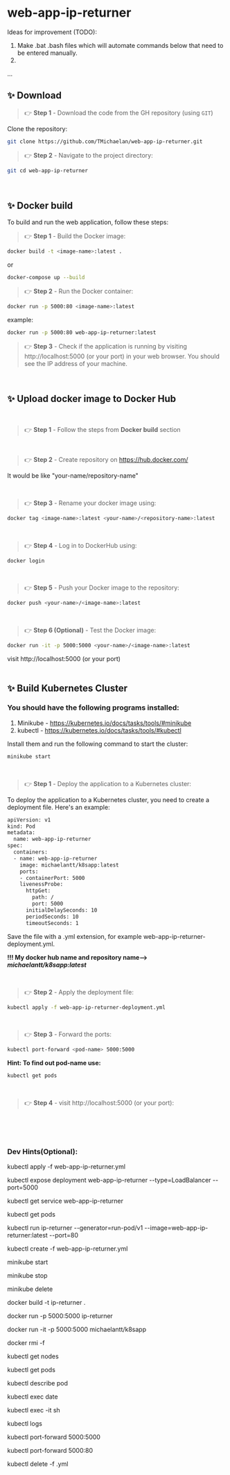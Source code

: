 # web-app-ip-returner

Ideas for improvement (TODO):
1. Make .bat .bash files which will automate commands below that need to be entered manually.
2. 
...

## ✨ Download

> 👉 **Step 1** - Download the code from the GH repository (using `GIT`) 

Clone the repository:
```bash
git clone https://github.com/TMichaelan/web-app-ip-returner.git
```
> 👉 **Step 2** - Navigate to the project directory:

```bash
git cd web-app-ip-returner
```

<br>

## ✨ Docker build 

To build and run the web application, follow these steps:


> 👉 **Step 1** - Build the Docker image:
```bash
docker build -t <image-name>:latest .
```
or

```bash
docker-compose up --build 
```

> 👉 **Step 2** - Run the Docker container:
```bash
docker run -p 5000:80 <image-name>:latest
```
example:
```bash
docker run -p 5000:80 web-app-ip-returner:latest
```


> 👉 **Step 3** - Check if the application is running by visiting http://localhost:5000 (or your port) in your web browser. You should see the IP address of your machine.

<br>

## ✨ Upload docker image to Docker Hub
<br>

> 👉 **Step 1** - Follow the steps from  <b>Docker build</b> section

<br>

> 👉 **Step 2** - Create repository on https://hub.docker.com/  

It would be like "your-name/repository-name"

<br>

> 👉 **Step 3** - Rename your docker image using:
```bash
docker tag <image-name>:latest <your-name>/<repository-name>:latest
```

<br>

> 👉 **Step 4** - Log in to DockerHub using:
```bash
docker login
```

<br>

> 👉 **Step 5** - Push your Docker image to the repository:
```bash
docker push <your-name>/<image-name>:latest
```

<br>

> 👉 **Step 6 (Optional)** - Test the Docker image:
```bash
docker run -it -p 5000:5000 <your-name>/<image-name>:latest
```
visit http://localhost:5000 (or your port)
<br><br>

## ✨ Build Kubernetes Cluster

### You should have the following programs installed:
1. Minikube - https://kubernetes.io/docs/tasks/tools/#minikube
2. kubectl - https://kubernetes.io/docs/tasks/tools/#kubectl

Install them and run the following command to start the cluster:
```bash
minikube start
```
<br>

> 👉 **Step 1** - Deploy the application to a Kubernetes cluster:

To deploy the application to a Kubernetes cluster, you need to create a deployment file. Here's an example:

```bash
apiVersion: v1
kind: Pod
metadata:
  name: web-app-ip-returner
spec:
  containers:
  - name: web-app-ip-returner
    image: michaelantt/k8sapp:latest
    ports:
    - containerPort: 5000
    livenessProbe:
      httpGet:
        path: /
        port: 5000
      initialDelaySeconds: 10
      periodSeconds: 10
      timeoutSeconds: 1
```
Save the file with a .yml extension, for example web-app-ip-returner-deployment.yml.

<b>!!! My docker hub name and repository name--> <i>michaelantt/k8sapp:latest</i> </b>

<br>

> 👉 **Step 2** - Apply the deployment file:
```bash
kubectl apply -f web-app-ip-returner-deployment.yml
```
<br>

> 👉 **Step 3** - Forward the ports:
```bash
kubectl port-forward <pod-name> 5000:5000
```
**Hint: To find out pod-name use:**
```bash
kubectl get pods
```
<br>

> 👉 **Step 4** - visit http://localhost:5000 (or your port):

<br><br><br>
### **Dev Hints(Optional)**:

kubectl apply -f web-app-ip-returner.yml

kubectl expose deployment web-app-ip-returner --type=LoadBalancer --port=5000

kubectl get service web-app-ip-returner

kubectl get pods

kubectl run ip-returner --generator=run-pod/v1 --image=web-app-ip-returner:latest --port=80

kubectl create -f web-app-ip-returner.yml

minikube start

minikube stop

minikube delete

docker build -t ip-returner .

docker run -p 5000:5000 ip-returner


docker run -it -p 5000:5000 michaelantt/k8sapp

docker rmi <image-id> -f

kubectl get nodes

kubectl get pods

kubectl describe pod <pod-name>

kubectl exec <pod-name> date

kubectl exec -it <pod-name> sh

kubectl logs <pod-name>

kubectl port-forward <pod-name> 5000:5000

kubectl port-forward <pod-name> 5000:80

kubectl delete -f <file>.yml
